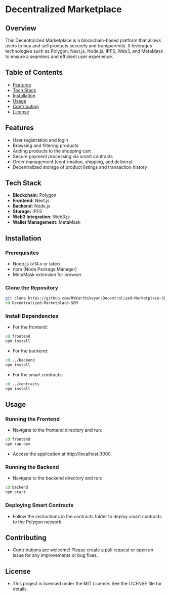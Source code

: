 # Decentralized Marketplace

## Overview

This Decentralized Marketplace is a blockchain-based platform that allows users to buy and sell products securely and transparently. It leverages technologies such as Polygon, Next.js, Node.js, IPFS, Web3, and MetaMask to ensure a seamless and efficient user experience.

## Table of Contents

- [Features](#features)
- [Tech Stack](#tech-stack)
- [Installation](#installation)
- [Usage](#usage)
- [Contributing](#contributing)
- [License](#license)

## Features

- User registration and login
- Browsing and filtering products
- Adding products to the shopping cart
- Secure payment processing via smart contracts
- Order management (confirmation, shipping, and delivery)
- Decentralized storage of product listings and transaction history

## Tech Stack

- **Blockchain:** Polygon
- **Frontend:** Next.js
- **Backend:** Node.js
- **Storage:** IPFS
- **Web3 Integration:** Web3.js
- **Wallet Management:** MetaMask

## Installation

### Prerequisites

- Node.js (v14.x or later)
- npm (Node Package Manager)
- MetaMask extension for browser

### Clone the Repository

````bash
git clone https://github.com/RVKarthikeyan/Decentralized-Marketplace-SEM
cd Decentralized-Marketplace-SEM
````

### Install Dependencies

- For the frontend:

````bash
cd frontend
npm install
````

- For the backend:

````bash
cd ../backend
npm install
````

- For the smart contracts:

```bash
cd ../contracts
npm install
````

## Usage

### Running the Frontend

- Navigate to the frontend directory and run:

````bash
cd frontend
npm run dev
````

- Access the application at http://localhost:3000.

### Running the Backend

- Navigate to the backend directory and run:

````bash
cd backend
npm start
````

### Deploying Smart Contracts

- Follow the instructions in the contracts folder to deploy smart contracts to the Polygon network.

## Contributing

- Contributions are welcome! Please create a pull request or open an issue for any improvements or bug fixes.

## License
- This project is licensed under the MIT License. See the LICENSE file for details.
